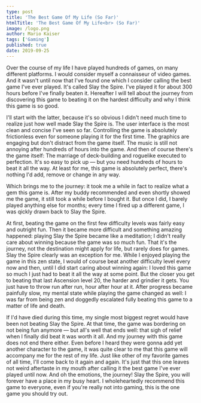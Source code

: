 ```yaml
---
type: post
title: 'The Best Game Of My Life (So Far)'
htmlTitle: 'The Best Game Of My Life<br> (So Far)'
image: /logo.png
author: Mario Kaiser
tags: ['Gaming']
published: true
date: 2019-09-25
---
```


Over the course of my life I have played hundreds of games, on many different platforms. I would consider myself a connaisseur of video games. And it wasn't until now that I've found one which I consider calling the best game I've ever played. It's called Slay the Spire. I've played it for about 300 hours before I've finally beaten it. Hereafter I will tell about the journey from discovering this game to beating it on the hardest difficulty and why I think this game is so good.

I'll start with the latter, because it's so obvious I didn't need much time to realize just how well made Slay the Spire is. The user interface is the most clean and concise I've seen so far. Controlling the game is absolutely frictionless even for someone playing it for the first time. The graphics are engaging but don't distract from the game itself. The music is still not annoying after hundreds of hours into the game. And then of course there's the game itself: The marriage of deck-building and roguelike executed to perfection. It's so easy to pick up — but you need hundreds of hours to beat it all the way. At least for me, this game is absolutely perfect, there's nothing I'd add, remove or change in any way.

Which brings me to the journey: it took me a while in fact to realize what a gem this game is. After my buddy recommended and even shortly showed me the game, it still took a while before I bought it. But once I did, I barely played anything else for months; every time I fired up a different game, I was qickly drawn back to Slay the Spire.

At first, beating the game on the first few difficulty levels was fairly easy and outright fun. Then it became more difficult and something amazing happened: playing Slay the Spire became like a meditation; I didn't really care about winning because the game was so much fun. That it's the journey, not the destination might apply for life, but rarely does for games. Slay the Spire clearly was an exception for me. While I enjoyed playing the game in this zen state, I would of course beat another difficulty level every now and then, until I did start caring about winning again: I loved this game so much I just had to beat it all the way at some point. But the closer you get to beating that last Ascension level 20, the harder and grindier it gets. You just have to throw run after run, hour after hour at it. After progress became painfully slow, my mental state while playing the game changed as well: I was far from being zen and doggedly escalated fully beating this game to a matter of life and death.

If I'd have died during this time, my single most biggest regret would have been not beating Slay the Spire. At that time, the game was bordering on not being fun anymore — but all's well that ends well: that sigh of relief when I finally did beat it was worth it all. And my journey with this game does not end there either. Even before I heard they were gonna add yet another character to the game, it was quite clear to me that this game will accompany me for the rest of my life. Just like other of my favorite games of all time, I'll come back to it again and again. It's just that this one leaves not weird aftertaste in my mouth after calling it the best game I've ever played until now. And oh the emotions, the journey! Slay the Spire, you will forever have a place in my busy heart. I wholeheartedly recommend this game to everyone, even if you're really not into gaming, this is the one game you should try out.
